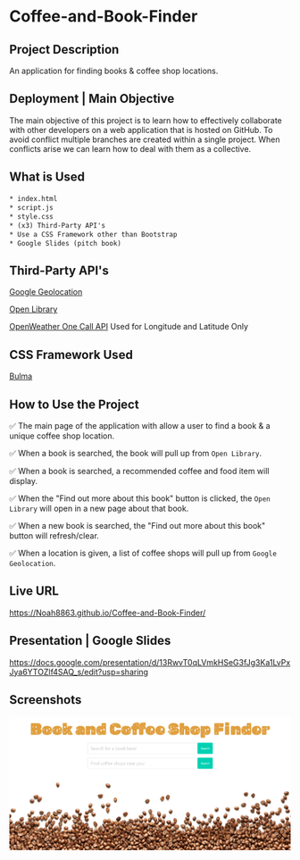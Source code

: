 # Coffee-and-Book-Finder

## Project Description

An application for finding books & coffee shop locations.

## Deployment | Main Objective

The main objective of this project is to learn how to effectively collaborate with
other developers on a web application that is hosted on GitHub. To avoid conflict
multiple branches are created within a single project. When conflicts arise we can
learn how to deal with them as a collective.

## What is Used

    * index.html
    * script.js
    * style.css
    * (x3) Third-Party API's 
    * Use a CSS Framework other than Bootstrap
    * Google Slides (pitch book)

## Third-Party API's

[Google Geolocation](https://developers.google.com/maps/documentation/geolocation/get-api-key)

[Open Library](https://www.programmableweb.com/api/open-library-books-rest-api)

[OpenWeather One Call API](https://openweathermap.org/api/one-call-api) Used for Longitude and Latitude Only

## CSS Framework Used

[Bulma](https://bulma.io/)

## How to Use the Project

✅ The main page of the application with allow a user to find a book & a unique coffee shop location.

✅ When a book is searched, the book will pull up from `Open Library`.

✅ When a book is searched, a recommended coffee and food item will display.

✅ When the "Find out more about this book" button is clicked, the `Open Library` will open in a new page about that book.

✅ When a new book is searched, the "Find out more about this book" button will refresh/clear.

✅ When a location is given, a list of coffee shops will pull up from `Google Geolocation`.

## Live URL
https://Noah8863.github.io/Coffee-and-Book-Finder/

## Presentation | Google Slides
https://docs.google.com/presentation/d/13RwvT0qLVmkHSeG3fJg3Ka1LvPxJya6YTOZlf4SAQ_s/edit?usp=sharing

## Screenshots
![](images/finder.PNG)
